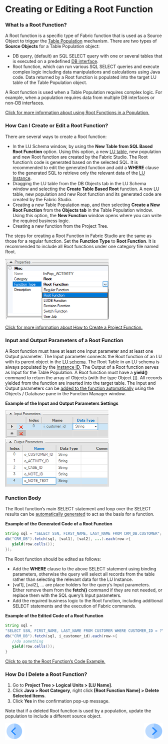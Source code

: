 # Creating or Editing a Root Function

### What Is a Root Function?

A Root function is a specific type of Fabric function that is used as a Source Object to trigger the [Table Population](/articles/07_table_population/01_table_population_overview.md) mechanism.
There are two types of **Source Objects** for a Table Population object:
* DB query, (default) an SQL SELECT query with one or several tables that is executed on a predefined [DB interface](/articles/05_DB_interfaces/03_DB_interfaces_overview.md). 
* Root function, which can run various SQL SELECT queries and execute complex logic including data manipulations and calculations using Java code. Data returned by a Root function is populated into the target LU table of the Table Population object. 

A Root function is used when a Table Population requires complex logic. For example, when a population requires data from multiple DB interfaces or non-DB interfaces. 

[Click for more information about using Root Functions in a Population.](/articles/07_table_population/02_source_object_types.md#db-query-vs-root-function-comparison-analysis)

### How Can I Create or Edit a Root Function?
There are several ways to create a Root function: 
* In the LU Schema window, by using the **New Table from SQL Based Root Function** option. Using this option, a new [LU table](/articles/06_LU_tables/02_create_an_LU_table.md), new population and new Root function are created by the Fabric Studio. The Root function’s code is generated based on the selected SQL. It is recommended to edit the generated function and add a **WHERE** clause to the generated SQL to retrieve only the relevant data of the [LU Instance](/articles/01_fabric_overview/02_fabric_glossary.md#lui).
* Dragging the LU table from the DB Objects tab in the LU Schema window and selecting the **Create Table Based Root** function. A new LU table, new population and new Root function and its generated code are created by the Fabric Studio. 
* Creating a new Table Population map, and then selecting **Create a New Root Function** from the **Objects tab** in the Table Population window. Using this option, the **New Function** window opens where you can write the required business logic.
* Creating a new function from the Project Tree.

The steps for creating a Root Function in Fabric Studio are the same as those for a regular function. Set the **Function Type** to **Root Function**. It is recommended to include all Root functions under one category file named Root.

![image](/articles/07_table_population/images/4_1_1%20file%20named%20root.png)

[Click for more information about How to Create a Project Function.](/articles/07_table_population/10_creating_a_project_function.md)

### Input and Output Parameters of a Root Function

A Root function must have at least one Input parameter and at least one Output parameter. The Input parameter connects the Root function of an LU with its parent object in the [LU schema](/articles/03_logical_units/03_LU_schema_window.md). 
The Root Table in an LU schema is always populated by the [Instance ID](/articles/01_fabric_overview/02_fabric_glossary.md#lui). The Output of a Root function serves as Input for the Table Population. 
A Root function must have a **yield()** command to return the array of Objects (with the type Object []). All records yielded from the function are inserted into the target table.
The Input and Output parameters can be [added to the function automatically](/articles/07_table_population/10_creating_a_project_function.md#how-do-i-automatically-define-functions-parameters) using the Objects / Database pane in the Function Manager window.

**Example of the Input and Output Parameters Settings**

![image](/articles/07_table_population/images/4_1_1_1_first_image.png)
![image](/articles/07_table_population/images/4_1_2%20%20Parameters%20settings.png)

### Function Body

The Root function’s main SELECT statement and loop over the SELECT results can be [automatically generated](/articles/07_table_population/10_creating_a_project_function.md#how-do-i-automatically-define-functions-parameters)  to act as the basis for a function.

**Example of the Generated Code of a Root Function** 

~~~java
String sql = "SELECT SSN, FIRST_NAME, LAST_NAME FROM CRM_DB.CUSTOMER";
db("CRM_DB").fetch(sql, [val1], [val2], ...).each(row->{
   yield(row.cells());
});
~~~


The Root function should be edited as follows:
* Add the **WHERE** clause to the above SELECT statement using binding parameters, otherwise the query will select all records from the table rather than selecting the relevant data for the LU Instance. 
* [val1], [val2], … are place holders for the query’s Input parameters. Either remove them from the **fetch()** command if they are not needed, or replace them with the SQL query’s Input parameters. 
* Add the required business logic to the Root function, including additional SELECT statements and the execution of Fabric commands. 

**Example of the Edited Code of a Root Function** 

~~~java
String sql = 
"SELECT SSN, FIRST_NAME, LAST_NAME FROM CUSTOMER WHERE CUSTOMER_ID = ?";
db("CRM_DB").fetch(sql, i_customer_id).each(row->{
   //do something
   yield(row.cells());
}
~~~
 
[Click to go to the Root Function’s Code Example.](/articles/07_table_population/11_2_root_functions_code_examples.md)


### How Do I Delete a Root Function?
 
1.	Go to **Project Tree > Logical Units > [LU Name]**.
2.	Click **Java > Root Category**, right click **[Root Function Name] > Delete Selected Items**.
3.	Click **Yes** in the confirmation pop-up message.

Note that if a deleted Root function is used by a population, update the population to include a different source object.

[![Previous](/articles/images/Previous.png)](/articles/07_table_population/10_creating_a_project_function.md)[<img align="right" width="60" height="54" src="/articles/images/Next.png">](/articles/07_table_population/11_2_root_functions_code_examples.md)

